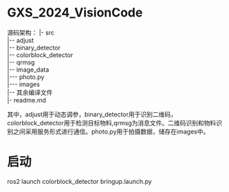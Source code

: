 # GXS_2024_VisionCode
源码架构：
|- src  
|-- adjust  
|-- binary_detector  
|-- colorblock_detector  
|-- qrmsg  
|-- image_data  
|--- photo.py  
|--- images  
|-- 其余编译文件  
|- readme.md  


其中，adjust用于动态调参，binary_detector用于识别二维码，colorblock_detector用于检测目标物料,qrmsg为消息文件。二维码识别和物料识别之间采用服务形式进行通信。photo.py用于拍摄数据，储存在images中。
# 启动
ros2 launch colorblock_detector bringup.launch.py
